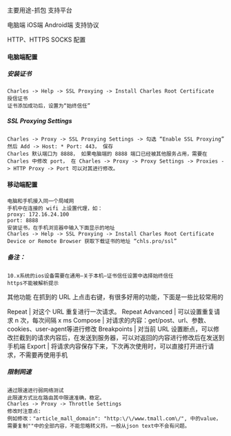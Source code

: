 主要用途-抓包
支持平台

电脑端
iOS端
Android端
支持协议

HTTP、HTTPS 
SOCKS
配置
#### 电脑端配置
##### 安装证书
    Charles -> Help -> SSL Proxying -> Install Charles Root Certificate
    授信证书
    证书添加成功后，设置为“始终信任”
##### SSL Proxying Settings
    Charles -> Proxy -> SSL Proxying Settings -> 勾选 “Enable SSL Proxying”
    然后 Add -> Host: * Port: 443， 保存
    Charles 默认端口为 8888， 如果电脑端的 8888 端口已经被其他服务占用，需要在 Charles 中修改 port， 在 Charles -> Proxy -> Proxy Settings -> Proxies -> HTTP Proxy -> Port 可以对其进行修改。
#### 移动端配置
    电脑和手机接入同一个局域网
    手机中在连接的 wifi 上设置代理，如：
    proxy: 172.16.24.100
    port: 8888
    安装证书，在手机浏览器中输入下面显示的地址
    Charles -> Help -> SSL Proxying -> Install Charles Root Certificate Device or Remote Browser 获取下载证书的地址 “chls.pro/ssl”

##### 备注：
    10.x系统的ios设备需要在通用–关于本机–证书信任设置中选择始终信任
    https不能被解析提示


其他功能
在抓到的 URL 上点击右键，有很多好用的功能，下面是一些比较常用的

Repeat | 对这个 URL 重复进行一次请求。
Repeat Advanced | 可以设置重复请求 n 次，每次间隔 x ms
Compose | 对请求的内容：get/post、url、参数、cookies、user-agent等进行修改
Breakpoints | 对当前 URL 设置断点，可以修改拦截到的请求内容后，在发送到服务器，可以对返回的内容进行修改后在发送到手机端
Export | 将请求内容保存下来，下次再次使用时，可以直接打开进行请求，不需要再使用手机

##### 限制网速

    通过限速进行弱网络测试
    此限速方式比在路由其中限速准确，稳定。
    Charles -> Proxy -> Throttle Settings
    修改时注意点:
    例如修改："article_mall_domain": "http:\/\/www.tmall.com\/", 中的value，需要复制""中的全部内容，不能忽略转义符。一般从json text中不会有问题。

















